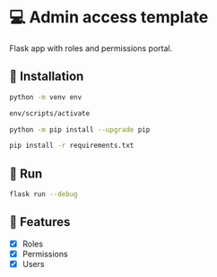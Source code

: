 # :computer: Admin access template

Flask app with roles and permissions portal.

## :floppy_disk: Installation

```bash
python -m venv env
```

```bash
env/scripts/activate
```

```bash
python -m pip install --upgrade pip
```

```bash
pip install -r requirements.txt
```

## :runner: Run

```bash
flask run --debug
```

## :pushpin: Features

- [x] Roles
- [x] Permissions
- [x] Users
